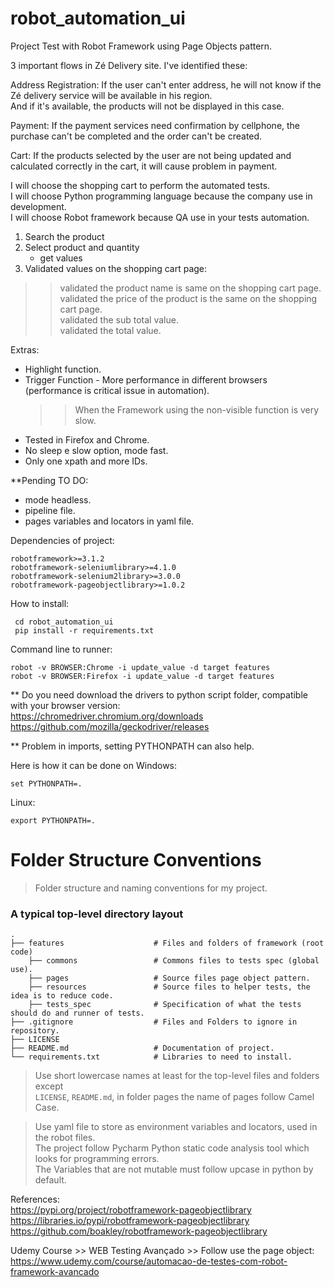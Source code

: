 # robot_automation_ui

Project Test with Robot Framework using Page Objects pattern.

3 important flows in Zé Delivery site. I've identified these:

Address Registration: If the user can't enter address, he will not know if the Zé delivery service will be available in his region.   
And if it's available, the products will not be displayed in this case.  

Payment: If the payment services need confirmation by cellphone, the purchase can't be completed and the order can't be created.  

Cart: If the products selected by the user are not being updated and calculated correctly in the cart, it will cause problem in payment.  

I will choose the shopping cart to perform the automated tests.  
I will choose Python programming language because the company use in development.  
I will choose Robot framework because QA use in your tests automation.  

1. Search the product
2. Select product and quantity 
    - get values
3. Validated values on the shopping cart page:  
>> validated the product name is same on the shopping cart page.  
>> validated the price of the product is the same on the shopping cart page.  
>> validated the sub total value.  
>> validated the total value.     

Extras:  
- Highlight function.  
- Trigger Function - More performance in different browsers (performance is critical issue in automation).   
    >> When the Framework using the non-visible function is very slow.  
- Tested in Firefox and Chrome.  
- No sleep e slow option, mode fast.  
- Only one xpath and more IDs.  

**Pending TO DO: 
- mode headless.
- pipeline file.
- pages variables and locators in yaml file.

Dependencies of project:
```
robotframework>=3.1.2
robotframework-seleniumlibrary>=4.1.0
robotframework-selenium2library>=3.0.0
robotframework-pageobjectlibrary>=1.0.2
```

How to install:
```
 cd robot_automation_ui   
 pip install -r requirements.txt
```

Command line to runner:
```
robot -v BROWSER:Chrome -i update_value -d target features
robot -v BROWSER:Firefox -i update_value -d target features
```

** Do you need download the drivers to python script folder, compatible with your browser version:  
https://chromedriver.chromium.org/downloads  
https://github.com/mozilla/geckodriver/releases  

** Problem in imports, setting PYTHONPATH can also help.

Here is how it can be done on Windows:
```
set PYTHONPATH=.
```
Linux: 
```
export PYTHONPATH=.
```

Folder Structure Conventions
============================

> Folder structure and naming conventions for my project.

### A typical top-level directory layout
    .
    ├── features                    # Files and folders of framework (root code)
        ├── commons                 # Commons files to tests spec (global use).
        ├── pages                   # Source files page object pattern.
        ├── resources               # Source files to helper tests, the idea is to reduce code.
        ├── tests_spec              # Specification of what the tests should do and runner of tests.
    ├── .gitignore                  # Files and Folders to ignore in repository.
    ├── LICENSE
    ├── README.md                   # Documentation of project.
    └── requirements.txt            # Libraries to need to install.

> Use short lowercase names at least for the top-level files and folders except  
> `LICENSE`, `README.md`, in folder pages the name of pages follow Camel Case.  

> Use yaml file to store as environment variables and locators, used in the robot files.  
> The project follow Pycharm Python static code analysis tool which looks for programming errors.  
> The Variables that are not mutable must follow upcase in python by default.  

References:  
https://pypi.org/project/robotframework-pageobjectlibrary    
https://libraries.io/pypi/robotframework-pageobjectlibrary  
https://github.com/boakley/robotframework-pageobjectlibrary  

Udemy Course >> WEB Testing Avançado >> Follow use the page object:  
https://www.udemy.com/course/automacao-de-testes-com-robot-framework-avancado  
